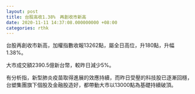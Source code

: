 ```yaml
---
layout: post
title: 台股高收1.38%　再創收市新高
date: 2020-11-11 14:37:08.000000000 +08:00
categories: rthk
---
```


台股再創收市新高，加權指數收報13262點，屬全日高位，升180點，升幅1.38%。

大市成交額2390.5億新台幣，較昨日減少5%。

有分析指，新型肺炎疫苗取得進展的效應持續，而昨日受壓的科技股已逐漸回穩，台塑集團旗下個股及金融股造好，都帶動大市以13000點為基礎持續破頂。
